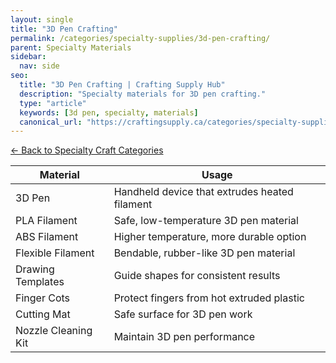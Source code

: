 ```yaml
---
layout: single
title: "3D Pen Crafting"
permalink: /categories/specialty-supplies/3d-pen-crafting/
parent: Specialty Materials
sidebar:
  nav: side
seo:
  title: "3D Pen Crafting | Crafting Supply Hub"
  description: "Specialty materials for 3D pen crafting."
  type: "article"
  keywords: [3d pen, specialty, materials]
  canonical_url: "https://craftingsupply.ca/categories/specialty-supplies/3d-pen-crafting/"
---
```

[← Back to Specialty Craft Categories](/categories/specialty-supplies/)

| Material | Usage |
|----------|-------|
| 3D Pen | Handheld device that extrudes heated filament |
| PLA Filament | Safe, low-temperature 3D pen material |
| ABS Filament | Higher temperature, more durable option |
| Flexible Filament | Bendable, rubber-like 3D pen material |
| Drawing Templates | Guide shapes for consistent results |
| Finger Cots | Protect fingers from hot extruded plastic |
| Cutting Mat | Safe surface for 3D pen work |
| Nozzle Cleaning Kit | Maintain 3D pen performance |
